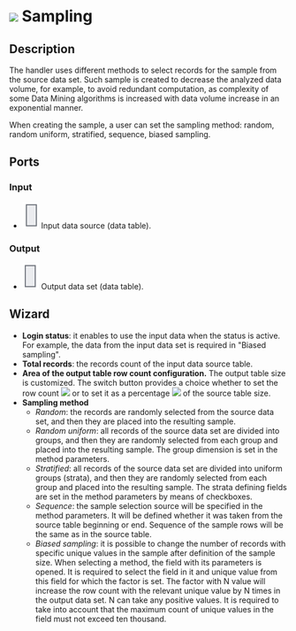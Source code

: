 # ![ ](../../images/icons/components/sampling_default.svg) Sampling

## Description

The handler uses different methods to select records for the sample from the source data set. Such sample is created to decrease the analyzed data volume, for example, to avoid redundant computation, as complexity of some Data Mining algorithms is increased with data volume increase in an exponential manner.

When creating the sample, a user can set the sampling method: random, random uniform, stratified, sequence, biased sampling.

## Ports

### Input

* ![ ](../../images/icons/app/node/ports/inputs/table_inactive.svg) Input data source (data table).

### Output

* ![ ](../../images/icons/app/node/ports/outputs/table_inactive.svg) Output data set (data table).

## Wizard

* **Login status**: it enables to use the input data when the status is active. For example, the data from the input data set is required in "Biased sampling".
* **Total records**: the records count of the input data source table.
* **Area of the output table row count configuration.**
   The output table size is customized. The switch button provides a choice whether to set the row count ![ ](../../images/icons/) or to set it as a percentage ![ ](../../images/icons/) of the source table size.
* **Sampling method**
   * *Random*: the records are randomly selected from the source data set, and then they are placed into the resulting sample.
   * *Random uniform*: all records of the source data set are divided into groups, and then they are randomly selected from each group and placed into the resulting sample. The group dimension is set in the method parameters.
   * *Stratified*: all records of the source data set are divided into uniform groups (strata), and then they are randomly selected from each group and placed into the resulting sample. The strata defining fields are set in the method parameters by means of checkboxes.
   * *Sequence*: the sample selection source will be specified in the method parameters. It will be defined whether it was taken from the source table beginning or end. Sequence of the sample rows will be the same as in the source table.
   * *Biased sampling*: it is possible to change the number of records with specific unique values in the sample after definition of the sample size. When selecting a method, the field with its parameters is opened. It is required to select the field in it and unique value from this field for which the factor is set. The factor with N value will increase the row count with the relevant unique value by N times in the output data set. N can take any positive values. It is required to take into account that the maximum count of unique values in the field must not exceed ten thousand.
